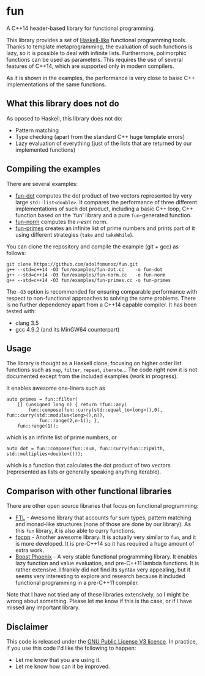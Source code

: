 # fun 
A C++14 header-based library for functional programming.

This library provides a set of [Haskell-like](http://www.haskell.org) functional programming tools. Thanks to template metaprogramming, the evaluation of such functions is lazy, so it is possible to deal with infinite lists. Furthermore, polimorphic functions can be used as parameters. This requires the use of several features of C++14, which are supported only in modern compilers.

As it is shown in the examples, the performance is very close to basic C++ implementations of the same functions.

## What this library does not do
As oposed to Haskell, this library does not do:
* Pattern matching
* Type checking (apart from the standard C++ huge template errors)
* Lazy evaluation of everything (just of the lists that are returned by our implemented functions)

## Compiling the examples
There are several examples:
* [fun-dot](https://github.com/adolfomunoz/fun/blob/master/examples/fun-dot.cc) computes the dot product of two vectors represented by very large `std::list<double>`. It compares the performance of three different implementations of such dot product, including a basic C++ loop, C++ function based on the 'fun' library and a pure `fun`-generated function.
* [fun-norm](https://github.com/adolfomunoz/fun/blob/master/examples/fun-norm.cc) computes the *i-esm* norm.
* [fun-primes](https://github.com/adolfomunoz/fun/blob/master/examples/fun-primes.cc) creates an infinite list of prime numbers and prints part of it using different strategies (`take` and `takeWhile`).

You can clone the repository and compile the example (git + gcc) as follows:
```
git clone https://github.com/adolfomunoz/fun.git
g++ --std=c++14 -O3 fun/examples/fun-dot.cc    -o fun-dot
g++ --std=c++14 -O3 fun/examples/fun-norm.cc   -o fun-norm
g++ --std=c++14 -O3 fun/examples/fun-primes.cc -o fun-primes
```

The `-O3` option is recommended for ensuring comparable performance with respect to non-functional approaches to solving the same problems. There is no further dependency apart from a C++14 capable compiler. It has been tested with:
* clang 3.5 
* gcc 4.9.2 (and its MinGW64 counterpart)

## Usage
The library is thought as a Haskell clone, focusing on higher order list functions such as `map`, `filter`, `repeat`, `iterate`... The code right now it is not documented except from the included examples (work in progress). 

It enables awesome one-liners such as
```
auto primes = fun::filter(
	[] (unsigned long n) { return !fun::any(
		fun::compose(fun::curry(std::equal_to<long>(),0), fun::curry(std::modulus<long>(),n)),
			fun::range(2,n-1)); },
	fun::range(1));
```
which is an infinite list of prime numbers, or
```
auto dot = fun::compose(fun::sum, fun::curry(fun::zipWith, std::multiplies<double>()));
```
which is a function that calculates the dot product of two vectors (represented as lists or generally speaking anything iterable).

## Comparison with other functional libraries

There are other open source libraries that focus on functional programming:
* [FTL](https://github.com/beark/ftl) - Awesome library that accounts fur sum types, pattern matching and monad-like structures (none of those are done by our library). As this `fun` library, it is also able to curry functions.
* [fpcpp](https://github.com/jdduke/fpcpp) - Another awesome library. It is actually very similar to `fun`, and it is more developed. It is pre-C++14 so it has required a huge amount of extra work.
* [Boost Phoenix](http://www.boost.org/doc/libs/1_58_0/libs/phoenix/doc/html/) - A very stable functional programming library. It enables lazy function and value evaluation, and pre-C++11 lambda functions. It is rather extensive. I frankly did not find its syntax very appealing, but it seems very interesting to explore and research because it included functional programming in a pre-C++11 compiler.

Note that I have not tried any of these libraries extensively, so I might be wrong about something. Please let me know if this is the case, or if I have missed any important library.

## Disclaimer
This code is released under the [GNU Public License V3 licence](http://www.gnu.org/licenses/gpl-3.0-standalone.html). In practice, if you use this code I'd like the following to happen:
* Let me know that you are using it.
* Let me know how can it be improved.
